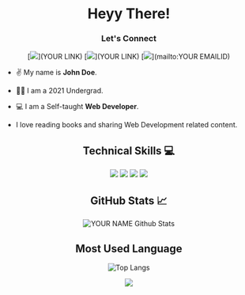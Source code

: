 <div align="center"> <h1> Heyy There! </h1> </div>

<div align="center">
<h3>Let's Connect</h3>

[![](https://img.shields.io/badge/Twitter-1DA1F2?style=for-the-badge&logo=twitter&logoColor=white)](YOUR LINK) 
[![](https://img.shields.io/badge/LinkedIn-0077B5?style=for-the-badge&logo=linkedin&logoColor=white)](YOUR LINK) 
[![](https://img.shields.io/badge/Gmail-D14836?style=for-the-badge&logo=gmail&logoColor=white)](mailto:YOUR EMAILID)
</div>


- ✌️ My name is  **John Doe**. 

- 👨‍🎓 I am a 2021 Undergrad.

- 💻 I am a Self-taught **Web Developer**. 

- I love reading books and sharing Web Development related content.


<div align="center"><h2> Technical Skills 💻 </h2>

![](https://img.shields.io/badge/javascript-ffff00.svg?style=for-the-badge&logo=javascript&logoColor=000000) 
![](https://img.shields.io/badge/html5-%23E34F26.svg?style=for-the-badge&logo=html5&logoColor=white) 
![](https://img.shields.io/badge/css3-%231572B6.svg?style=for-the-badge&logo=css3&logoColor=white) 
![](https://img.shields.io/badge/react-%2320232a.svg?style=for-the-badge&logo=react&logoColor=%2361DAFB) 
</div>

<div align='center'><h2>GitHub Stats 📈</h2>

![YOUR NAME Github Stats](https://github-readme-stats.vercel.app/api?username=USER_NAME&show_icons=true&theme=midnight-purple&text_color=BD632F) 

<h2>Most Used Language</h2>

![Top Langs](https://github-readme-stats.vercel.app/api/top-langs/?username=USER_NAME&theme=midnight-purple&langs_count=5&text_color=BD632F)

</div>

<p align='center'><img src='https://visitor-badge.laobi.icu/badge?page_id=USER_NAME'></p>
